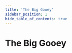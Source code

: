 ```yaml
---
title: 'The Big Gooey'
sidebar_position: 1
hide_table_of_contents: true
---
```


# The Big Gooey
